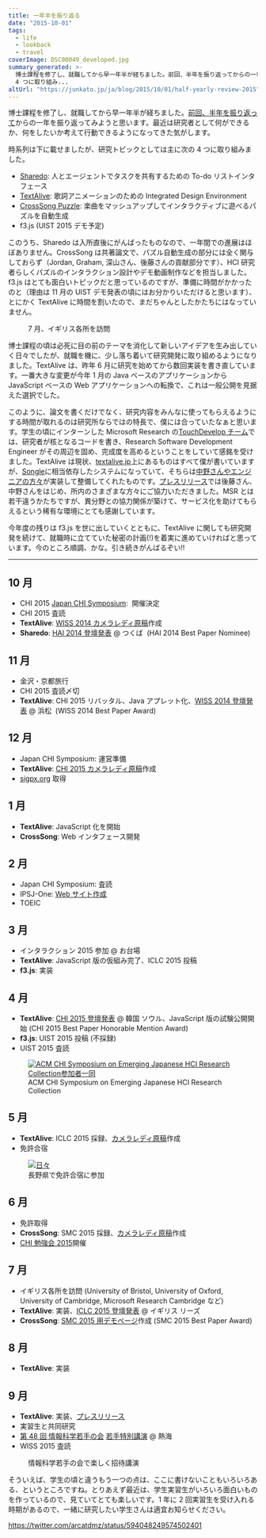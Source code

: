 ```yaml
---
title: 一年半を振り返る
date: "2015-10-01"
tags:
  - life
  - lookback
  - travel
coverImage: DSC00049_developed.jpg
summary_generated: >-
  博士課程を修了し、就職してから早一年半が経ちました。前回、半年を振り返ってからの一年を振り返ってみようと思います。最近は研究者として何ができるか、何をしたいか考えて行動できるようになってきた気がします。時系列は下に載せましたが、研究トピックとしては主に次の
  4 つに取り組み...
altUrl: "https://junkato.jp/ja/blog/2015/10/01/half-yearly-review-2015"
---
```


博士課程を修了し、就職してから早一年半が経ちました。[前回、半年を振り返って](/ja/posts/2014-09-25-half-yearly-review/)からの一年を振り返ってみようと思います。最近は研究者として何ができるか、何をしたいか考えて行動できるようになってきた気がします。

時系列は下に載せましたが、研究トピックとしては主に次の 4 つに取り組みました。

- [Sharedo](https://junkato.jp/ja/sharedo/): 人とエージェントでタスクを共有するための To-do リストインタフェース
- [TextAlive](https://staff.aist.go.jp/jun.kato/TextAlive/): 歌詞アニメーションのための Integrated Design Environment
- [CrossSong Puzzle](https://staff.aist.go.jp/jun.kato/CrossSong/): 楽曲をマッシュアップしてインタラクティブに遊べるパズルを自動生成
- f3.js (UIST 2015 デモ予定)

このうち、Sharedo は入所直後にがんばったものなので、一年間での進展はほぼありません。CrossSong は共著論文で、パズル自動生成の部分には全く関与しておらず（Jordan, Graham, 深山さん、後藤さんの貢献部分です）、HCI 研究者らしくパズルのインタラクション設計やデモ動画制作などを担当しました。f3.js はとても面白いトピックだと思っているのですが、準備に時間がかかったのと（理由は 11 月の UIST デモ発表の頃にはお分かりいただけると思います）、とにかく TextAlive に時間を割いたので、まだちゃんとしたかたちにはなっていません。

<figure className="none"><a href="https://goo.gl/photos/Ho2gWe12RmdZPhdE7"><img src="/images/DSC00049_developed-1024x681.jpg" alt="" /></a><figcaption>7 月、イギリス各所を訪問</figcaption></figure>

博士課程の頃は必死に目の前のテーマを消化して新しいアイデアを生み出していく日々でしたが、就職を機に、少し落ち着いて研究開発に取り組めるようになりました。TextAlive は、昨年 6 月に研究を始めてから数回実装を書き直しています。一番大きな変更が今年 1 月の Java ベースのアプリケーションから JavaScript ベースの Web アプリケーションへの転換で、これは一般公開を見据えた選択でした。

このように、論文を書くだけでなく、研究内容をみんなに使ってもらえるようにする時間が取れるのは研究所ならではの特長で、僕には合っていたなぁと思います。学生の頃にインターンした Microsoft Research の[TouchDevelop チーム](http://research.microsoft.com/en-us/projects/touchdevelop/team.aspx)では、研究者が核となるコードを書き、Research Software Development Engineer がその周辺を固め、完成度を高めるということをしていて感銘を受けました。TextAlive は現状、[textalive.jp](http://textalive.jp/)上にあるものはすべて僕が書いていますが、[Songle](http://songle.jp/)に相当依存したシステムになっていて、そちらは[中野さんやエンジニアの方々](http://textalive.jp/about#team)が実装して整備してくれたものです。[プレスリリース](http://aist.go.jp/aist_j/press_release/pr2015/pr20150908/pr20150908.html)では後藤さん、中野さんをはじめ、所内のさまざまな方々にご協力いただきました。MSR とは若干違うかたちですが、異分野との協力関係が築けて、サービス化を助けてもらえるという稀有な環境にとても感謝しています。

今年度の残りは f3.js を世に出していくとともに、TextAlive に関しても研究開発を続けて、就職時に立てていた秘密の計画(!)を着実に進めていければと思っています。今のところ順調、かな。引き続きがんばるぞい!!

---

## 10 月

- CHI 2015 [Japan CHI Symposium](/ja/posts/2015-03-01-acm-chi2015-hci-tokyo/):  開催決定
- CHI 2015 査読
- **TextAlive**: [WISS 2014 カメラレディ原稿](https://junkato.jp/publications/wiss2014-kato-textalive.pdf)作成
- **Sharedo**: [HAI 2014 登壇発表](https://junkato.jp/publications/hai2014-kato-sharedo-slides.pdf) @ つくば  (HAI 2014 Best Paper Nominee)

## 11 月

- 金沢・京都旅行
- CHI 2015 査読〆切
- **TextAlive**: CHI 2015 リバッタル、Java アプレット化、[WISS 2014 登壇発表](https://junkato.jp/publications/chi2015-kato-textalive-slides.pdf) @ 浜松  (WISS 2014 Best Paper Award)

## 12 月

- Japan CHI Symposium: 運営準備
- **TextAlive**: [CHI 2015 カメラレディ原稿](https://junkato.jp/publications/chi2015-kato-textalive.pdf)作成
- [sigpx.org](http://sigpx.org/) 取得

## 1 月

- **TextAlive**: JavaScript 化を開始
- **CrossSong**: Web インタフェース開発

## 2 月

- Japan CHI Symposium: 査読
- IPSJ-One: [Web サイト作成](http://ipsj-one.org/)
- TOEIC

## 3 月

- インタラクション 2015 参加 @ お台場
- **TextAlive**: JavaScript 版の仮組み完了、ICLC 2015 投稿
- **f3.js**: 実装

## 4 月

- **TextAlive**: [CHI 2015 登壇発表](https://junkato.jp/publications/chi2015-kato-textalive-slides.pdf) @ 韓国 ソウル、JavaScript 版の試験公開開始 (CHI 2015 Best Paper Honorable Mention Award)
- **f3.js**: UIST 2015 投稿 (不採録)
- UIST 2015 査読

<figure className="center">
  <a href="http://hci.tokyo/"><img src="/images/DSC00573-1024x682.jpg" alt="ACM CHI Symposium on Emerging Japanese HCI Research Collection参加者一同" /></a>
  <figcaption>ACM CHI Symposium on Emerging Japanese HCI Research Collection</figcaption>
</figure>

## 5 月

- **TextAlive**: ICLC 2015 採録、[カメラレディ原稿](http://dx.doi.org/10.5281/zenodo.19355)作成
- 免許合宿

<figure className="center">
  <a href="https://goo.gl/photos/RBzDVXF7g6YT2YNY8"><img src="/images/DSC00698-1024x682.jpg" alt="日々" /></a>
  <figcaption>長野県で免許合宿に参加</figcaption>
</figure>

## 6 月

- 免許取得
- **CrossSong**: SMC 2015 採録、[カメラレディ原稿](https://staff.aist.go.jp/m.goto/PAPER/SMC2015smith.pdf)作成
- [CHI 勉強会 2015](http://hci.tokyo/seminar/chi2015/)開催

## 7 月

- イギリス各所を訪問 (University of Bristol, University of Oxford, University of Cambridge, Microsoft Research Cambridge など)
- **TextAlive**: 実装、[ICLC 2015 登壇発表](http://textalive.jp/paper) @ イギリス リーズ
- **CrossSong**: [SMC 2015 用デモページ](https://staff.aist.go.jp/jun.kato/CrossSong/demo/)作成 (SMC 2015 Best Paper Award)

## 8 月

- **TextAlive**: 実装

## 9 月

- **TextAlive**: 実装、[プレスリリース](http://www.aist.go.jp/aist_j/press_release/pr2015/pr20150908/pr20150908.html)
- 実習生と共同研究
- [第 48 回 情報科学若手の会](http://wakate.org/37) [若手特別講演](https://junkato.jp/ja/talks/people-are-programmers/?p=1) @ 熱海
- WISS 2015 査読

<figure className="center">
  <a href="https://junkato.jp/ja/talks/people-are-programmers/?p=1"><img src="/images/SDIM9353-1024x683.jpg" alt="" /></a>
  <figcaption>情報科学若手の会で楽しく招待講演</figcaption>
</figure>

そういえば、学生の頃と違うもう一つの点は、ここに書けないこともいろいろある、というところですね。とりあえず最近は、学生実習生がいろいろ面白いものを作っているので、見ていてとても楽しいです。1 年に 2 回実習生を受け入れる時期があるので、一緒に研究したい学生さんは適宜お知らせください。

https://twitter.com/arcatdmz/status/594048249574502401
